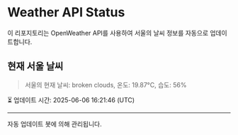 
# Weather API Status

이 리포지토리는 OpenWeather API를 사용하여 서울의 날씨 정보를 자동으로 업데이트합니다.

## 현재 서울 날씨
> 서울의 현재 날씨: broken clouds, 온도: 19.87°C, 습도: 56%

⏳ 업데이트 시간: 2025-06-06 16:21:46 (UTC)

---
자동 업데이트 봇에 의해 관리됩니다.
